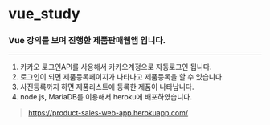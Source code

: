 # vue_study

### Vue 강의를 보며 진행한 제품판매웹앱 입니다.
---
1. 카카오 로그인API를 사용해서 카카오계정으로 자동로그인 됩니다.
2. 로그인이 되면 제품등록페이지가 나타나고 제품등록을 할 수 있습니다.
3. 사진등록까지 하면 제품리스트에 등록한 제품이 나타납니다.
4. node.js, MariaDB를 이용해서 heroku에 배포하였습니다.
>https://product-sales-web-app.herokuapp.com/
